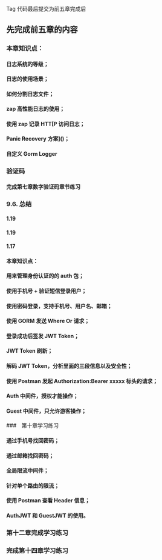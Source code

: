 #### 
Tag  代码最后提交为前五章完成后
## 先完成前五章的内容
### 本章知识点：
#### 日志系统的等级；
#### 日志的使用场景；
#### 如何分割日志文件；
#### zap 高性能日志的使用；
#### 使用 zap 记录 HTT[P 访问日志；
#### Panic Recovery 方案]()；
#### 自定义 Gorm Logger
### 验证码
#### 完成第七章数字验证码章节练习
### 9.6. 总结
#### 1.19
#### 1.19
#### 1.17
#### 本章知识点：
#### 用来管理身份认证的的 auth 包；
#### 使用手机号 + 验证短信登录用户；
#### 使用密码登录，支持手机号、用户名、邮箱；
#### 使用 GORM 发送 Where Or 请求；
#### 登录成功后签发 JWT Token；
#### JWT Token 刷新；
#### 解码 JWT Token，分析里面的三段信息以及安全性；
#### 使用 Postman 发起 Authorization:Bearer xxxxx 标头的请求；
#### Auth 中间件，授权才能操作；
#### Guest 中间件，只允许游客操作；
###　第十章学习练习
#### 通过手机号找回密码；
#### 通过邮箱找回密码；
#### 全局限流中间件；
#### 针对单个路由的限流；
#### 使用 Postman 查看 Header 信息；
#### AuthJWT 和 GuestJWT 的使用。
### 第十二章完成学习练习
### 完成第十四章学习练习